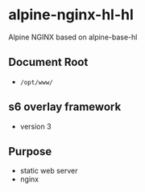 # alpine-nginx-hl-hl
Alpine NGINX based on alpine-base-hl

## Document Root
* `/opt/www/`

## s6 overlay framework
* version 3

## Purpose
* static web server
* nginx


